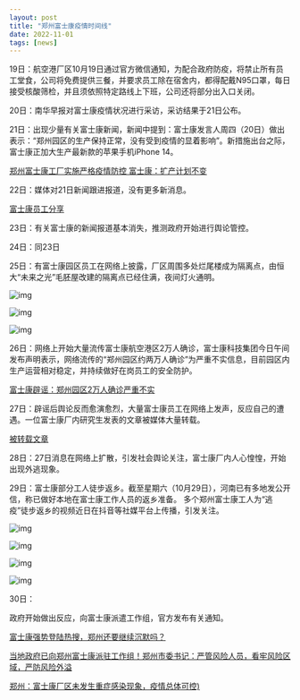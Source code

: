 ```yaml
---
layout: post
title: "郑州富士康疫情时间线"
date: 2022-11-01
tags: [news]
---
```


19日：航空港厂区10月19日通过官方微信通知，为配合政府防疫，将禁止所有员工堂食，公司将免费提供三餐，并要求员工除在宿舍内，都得配戴N95口罩，每日接受核酸筛检，并且须依照特定路线上下班，公司还将部分出入口关闭。



20日：南华早报对富士康疫情状况进行采访，采访结果于21日公布。



21日：出现少量有关富士康新闻，新闻中提到：富士康发言人周四（20日）做出表示：“郑州园区的生产保持正常，没有受到疫情的显着影响”。新措施出台之际，富士康正加大生产最新款的苹果手机iPhone 14。

[郑州富士康工厂实施严格疫情防控 富士康：扩产计划不变](https://www.163.com/dy/article/HK720L8S0511RIVP.html?spss=expand)



22日：媒体对21日新闻跟进报道，没有更多新消息。

 [富士康员工分享](https://www.zhihu.com/question/560513513/answer/2725071731)



23日：有关富士康的新闻报道基本消失，推测政府开始进行舆论管控。



24日：同23日



25日：有富士康园区员工在网络上披露，厂区周围多处烂尾楼成为隔离点，由恒大“未来之光”毛胚屋改建的隔离点已经住满，夜间灯火通明。

![img](E:\soft\blog\Interludetraveler.github.io\images\2022-11-01-create_blog_with_github_pages\09EFB92DAA365E49DCD6DBE4DCE05E19.jpg) 



![img](E:\soft\blog\Interludetraveler.github.io\images\2022-11-01-create_blog_with_github_pages\F5E3E73C7B4FC736CC906B2D0BF2B6EE.jpg) 

![img](E:\soft\blog\Interludetraveler.github.io\images\2022-11-01-create_blog_with_github_pages\48A2930119D83ED8D77D61863B9E3002.jpg) 



26日：网络上开始大量流传富士康航空港区2万人确诊，富士康科技集团今日午间发布声明表示，网络流传的“郑州园区约两万人确诊”为严重不实信息，目前园区内生产运营相对稳定，并持续做好在岗员工的安全防护。 

[富士康辟谣：郑州园区2万人确诊严重不实](https://www.msn.cn/zh-cn/news/other/富士康辟谣-郑州园区2万人确诊严重不实/ar-AA13nH7G) 



27日：辟谣后舆论反而愈演愈烈，大量富士康员工在网络上发声，反应自己的遭遇。一位富士康厂内研究生发表的文章被媒体大量转载。

[被转载文章](http://www.gongxinw.com/html/c7/2022-10/19950.htm)



28日：27日消息在网络上扩散，引发社会舆论关注，富士康厂内人心惶惶，开始出现外逃现象。



29日：富士康部分工人徒步返乡。截至星期六（10月29日），河南已有多地发公开信，称已做好本地在富士康工作人员的返乡准备。
多个郑州富士康工人为“逃疫”徒步返乡的视频近日在抖音等社媒平台上传播，引发关注。

![img](E:\soft\blog\Interludetraveler.github.io\images\2022-11-01-create_blog_with_github_pages\v2-da8c96a1e0faf930e08a24edcdf66130_720w.webp) 

![img](E:\soft\blog\Interludetraveler.github.io\images\2022-11-01-create_blog_with_github_pages\xwfdefrgrt.png) 

![img](E:\soft\blog\Interludetraveler.github.io\images\2022-11-01-create_blog_with_github_pages\v2-e23c56b3a7cf606672eda7be55e1b484_720w.webp) 

![img](E:\soft\blog\Interludetraveler.github.io\images\2022-11-01-create_blog_with_github_pages\v2-d42f6eca2c60c4f15abbd18510716b30_720w.webp) 



30日：

政府开始做出反应，向富士康派遣工作组，官方发布有关通知。

[富士康强势登陆热搜，郑州还要继续沉默吗？](https://news.ifeng.com/c/8KXHWBEfIH5) 

[当地政府已向郑州富士康派驻工作组！郑州市委书记：严管风险人员，看牢风险区域，严防风险外溢](https://www.msn.cn/zh-cn/news/other/当地政府已向郑州富士康派驻工作组！郑州市委书记严管风险人员，看牢风险区域，严防风险外溢/ar-AA13wFzl) 

[郑州：富士康厂区未发生重症感染现象，疫情总体可控)](https://news.sina.com.cn/s/2022-10-30/doc-imqmmthc2643261.shtml) 





